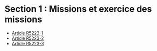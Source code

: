 # Section 1 : Missions et exercice des missions

* [Article R5223-1](./LEGIARTI000031202677.md)
* [Article R5223-2](./LEGIARTI000025463123.md)
* [Article R5223-3](./LEGIARTI000025463125.md)
